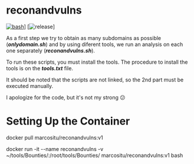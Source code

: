 # reconandvulns
[![bash](https://img.shields.io/badge/-bash-bash)](https://github.com/marcositu/reconandvulns/tree/master/)]
[![release](https://img.shields.io/badge/release-v1.0.0-lightgrey)]

As a first step we try to obtain as many subdomains as possible (***onlydomain.sh***) and by using diferent tools, we run an analysis on each one separately (***reconandvulns.sh***).

To run these scripts, you must install the tools. The procedure to install the tools is on the ***tools.txt*** file.

It should be noted that the scripts are not linked, so the 2nd part must be executed manually.

I apologize for the code, but it's not my strong 😕

#  Setting Up the Container
docker pull marcositu/reconandvulns:v1

docker run -it --name reconandvulns -v ~/tools/Bounties/:/root/tools/Bounties/ marcositu/reconandvulns:v1 bash
